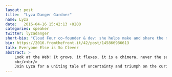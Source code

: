 ```yaml
---
layout: post
title:  "Lyza Danger Gardner"
name: Lyza
date:   2016-04-16 15:42:13 +0200
categories: speaker
twitter: lyzadanger
short-bio: "Cloud Four co-founder & dev: she helps make and share the mobile web. Co-author of Head First Mobile Web."
bio: https://2016.fromthefront.it/42/post/145866986613
talk: Everyone Else is So Clever
abstract: >
    Look at the Web! It grows, it flexes, it is a chimera, never the same one day to the next. Other people make it look so obvious and easy. Other people build beautiful things, develop elegant standards, launch profound projects. Is it that the rest of us are inefficient and frenetic? Or is the web’s awesome, impetuous progress making dilettantes of us all?
    <br/><br/>
    Join Lyza for a uniting tale of uncertainty and triumph on the curious path to the newest browser technologies.
---
```

